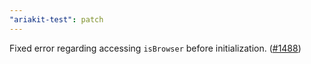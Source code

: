 ```yaml
---
"ariakit-test": patch
---
```


Fixed error regarding accessing `isBrowser` before initialization. ([#1488](https://github.com/ariakit/ariakit/pull/1488))
